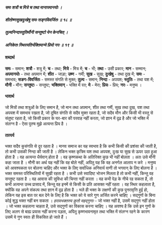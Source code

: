##### समः शत्रौ च मित्रे च तथा मानापमानयोः ।
##### शीतोष्णसुखदुःखेषु समः सङ्गविवर्जितः ॥ १८ ॥
##### तुल्यनिन्दास्तुतिर्मौनी सन्तुष्टो येन केनचित् ।
##### अनिकेतः स्थिरमतिर्भक्तिमान्मे प्रियो नरः ॥ १९ ॥

#### शब्दार्थ

**समः** - समान; **शत्रौ** - शत्रु में; **च** - तथा; **मित्रे** - मित्र में; **च** - भी; **तथा** - उसी प्रकार; **मान** - सम्मान; **अपमानयोः** - तथा अपमान में; **शीत** - जाड़ा; **उष्ण** - गर्मी; **सुख** - सुख; **दुःखेषु** - तथा दुख में; **समः** - समभाव; **सङग-विवर्जितः** - समस्त संगति से मुक्त; **तुल्य** - समान; **निन्दा** - अपयश; **स्तुतिः** - तथा यश में; **मौनी** - मौन; **सन्तुष्टः** - सन्तुष्ट; **भक्तिमान्** - भक्ति में रत; **मे** - मेरा; **प्रियः** - प्रिय; **नरः** - मनुष्य ।

#### भावार्थ

जो मित्रों तथा शत्रुओं के लिए समान है, जो मान तथा अपमान, शीत तथा गर्मी, सुख तथा दुख, यश तथा अपयश में समभाव रखता है, जो दूषित संगति से सदैव मुक्त रहता है, जो सदैव मौन और किसी भी वस्तु से संतुष्ट रहता है, जो किसी प्रकार के घर-बार की परवाह नहीं करता, जो ज्ञान में दृढ़ है और जो भक्ति में संलग्न है - ऐसा पुरुष मुझे अत्यन्त प्रिय है ।

#### तात्पर्य

भक्त सदैव कुसंगति से दूर रहता है । मानव समाज का यह स्वभाव है कि कभी किसी की प्रशंसा की जाती है, तो कभी उसकी निन्दा की जाती है । लेकिन भक्त कृत्रिम यश तथा अपयश, दुःख या सुख से ऊपर उठा हुआ होता है । वह अत्यन्त धैर्यवान् होता है । वह कृष्णकथा के अतिरिक्त कुछ भी नहीं बोलता । अतः उसे मौनी कहा जाता है । मौनी का अर्थ यह नहीं कि वह बोले नहीं, अपितु यह कि वह अनर्गल आलाप न करे । मनुष्य को आवश्यकता पर बोलना चाहिए और भक्त के लिए सर्वाधिक अनिवार्य वाणी तो भगवान् के लिए बोलना है । भक्त समस्त परिस्थितियों में सुखी रहता है । कभी उसे स्वादिष्ट भोजन मिलता है तो कभी नहीं, किन्तु वह सन्तुष्ट रहता है । वह आवास की सुविधा की चिन्ता नहीं करता । वह कभी पेड़ के नीचे रह सकता है, तो कभी अत्यन्त उच्च प्रासाद में, किन्तु वह इनमें से किसी के प्रति आसक्त नहीं रहता । वह स्थिर कहलाता है, क्योंकि वह अपने संकल्प तथा ज्ञान में दृढ़ होता है । भले ही भक्त के लक्षणों की कुछ पुनरावृत्ति हुई हो, लेकिन यह इस बात पर बल देने के लिए है कि भक्त को ये सारे गुण अर्जित करने चाहिए । सद्गुणों के बिना कोई शुद्ध भक्त नहीं बन सकता । *हरावभक्तस्य कुतो महद्गुणाः* - जो भक्त नहीं है, उसमें सद्गुण नहीं होता । जो भक्त कहलाना चाहता है, उसे सद्गुणों का विकास करना चाहिए । यह अवश्य है कि उसे इन गुणों के लिए अलग से बाह्य प्रयास नहीं करना पड़ता, अपितु कृष्णभावनामृत तथा भक्ति में संलग्न रहने के कारण उसमें ये गुण स्वतः ही विकसित हो जाते हैं ।